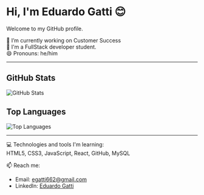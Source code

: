 # Hi, I'm Eduardo Gatti 😊  

Welcome to my GitHub profile.  

🔭 I’m currently working on Customer Success  
🌱 I'm a FullStack developer student.  
😄 Pronouns: he/him  

---  

## GitHub Stats  

![GitHub Stats](https://github-readme-stats.vercel.app/api?username=seu-usuario-github&show_icons=true&theme=radical) <!-- Substitua "" pelo seu nome de usuário -->  

## Top Languages  

![Top Languages](https://github-readme-stats.vercel.app/api/top-langs/?username=seu-usuario-github&layout=compact&theme=radical) <!-- Substitua "EduardGatti" pelo seu nome de usuário -->  

---  

💻 Technologies and tools I'm learning:  
HTML5, CSS3, JavaScript, React, GitHub, MySQL  

📫 Reach me:  
- Email: [egatti662@gmail.com](mailto:egatti662@gmail.com)  
- LinkedIn: [Eduardo Gatti](https://www.linkedin.com/in/eduardo-gatti-js/)
